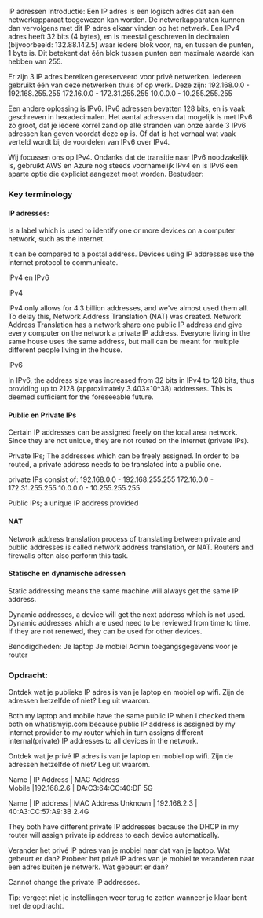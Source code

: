
IP adressen
Introductie:
Een IP adres is een logisch adres dat aan een netwerkapparaat toegewezen kan worden. De netwerkapparaten kunnen dan vervolgens met dit IP adres elkaar vinden op het netwerk.
Een IPv4 adres heeft 32 bits (4 bytes), en is meestal geschreven in decimalen (bijvoorbeeld: 132.88.142.5) waar iedere blok voor, na, en tussen de punten, 1 byte is. Dit betekent dat één blok tussen punten een maximale waarde kan hebben van 255. 


Er zijn 3 IP adres bereiken gereserveerd voor privé netwerken. Iedereen gebruikt één van deze netwerken thuis of op werk. Deze zijn:
192.168.0.0 - 192.168.255.255
172.16.0.0 - 172.31.255.255
10.0.0.0 - 10.255.255.255

Een andere oplossing is IPv6. IPv6 adressen bevatten 128 bits, en is vaak geschreven in hexadecimalen. Het aantal adressen dat mogelijk is met IPv6 zo groot, dat je iedere korrel zand op alle stranden van onze aarde 3 IPv6 adressen kan geven voordat deze op is. Of dat is het verhaal wat vaak verteld wordt bij de voordelen van IPv6 over IPv4.

Wij focussen ons op IPv4. Ondanks dat de transitie naar IPv6 noodzakelijk is, gebruikt AWS en Azure nog steeds voornamelijk IPv4 en is IPv6 een aparte optie die expliciet aangezet moet worden.
Bestudeer:

### Key terminology

#### IP adresses: 
Is a label which is used to identify one or more devices on a computer network, such as the internet. 

It can be compared to a postal address. Devices using IP addresses use the internet protocol to communicate.

IPv4 en IPv6 

IPv4

IPv4 only allows for 4.3 billion addresses, and we've almost used them all. To delay this, Network Address Translation (NAT) was created. Network Address Translation has a network share one public IP address and give every computer on the network a private IP address. Everyone living in the same house uses the same address, but mail can be meant for multiple different people living in the house.

IPv6

In IPv6, the address size was increased from 32 bits in IPv4 to 128 bits, thus providing up to 2128 (approximately 3.403×10^38) addresses. This is deemed sufficient for the foreseeable future.


#### Public en Private IPs

Certain IP addresses can be assigned freely on the local area network. Since they are not unique, they are not routed on the internet (private IPs). 

Private IPs; The addresses which can be freely assigned. In order to be routed, a private address needs to be translated into a public one.

private IPs consist of:
192.168.0.0 - 192.168.255.255
172.16.0.0 - 172.31.255.255
10.0.0.0 - 10.255.255.255

Public IPs; a unique IP address provided 


#### NAT
Network address translation
process of translating between private and public addresses is called network address translation, or NAT. Routers and firewalls often also perform this task.

#### Statische en dynamische adressen

Static addressing means the same machine will always get the same IP address. 

Dynamic addresses, a device will get the next address which is not used. Dynamic addresses which are used need to be reviewed from time to time. 
If they are not renewed, they can be used for other devices.


Benodigdheden:
Je laptop
Je mobiel
Admin toegangsgegevens voor je router
### Opdracht:


Ontdek wat je publieke IP adres is van je laptop en mobiel op wifi. Zijn de adressen hetzelfde of niet? Leg uit waarom.

Both my laptop and mobile have the same public IP when i checked them both on whatismyip.com
because public IP address is assigned by my internet provider to my router which in turn assigns different internal(private) IP addresses to all devices in the network. 


Ontdek wat je privé IP adres is van je laptop en mobiel op wifi. Zijn de adressen hetzelfde of niet? Leg uit waarom.

Name	   | IP Address	|  MAC Address	
Mobile  |192.168.2.6 | DA:C3:64:CC:40:DF	5G

Name   |  IP address   |  MAC Address
Unknown	| 192.168.2.3  | 40:A3:CC:57:A9:3B	2.4G

They both have different private IP addresses because the DHCP in my router will assign private ip address to each device automatically.


Verander het privé IP adres van je mobiel naar dat van je laptop. Wat gebeurt er dan?
Probeer het privé IP adres van je mobiel te veranderen naar een adres buiten je netwerk. Wat gebeurt er dan?

Cannot change the private IP addresses.

Tip: vergeet niet je instellingen weer terug te zetten wanneer je klaar bent met de opdracht.
